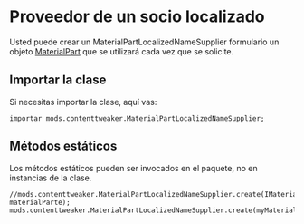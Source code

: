 # Proveedor de un socio localizado

Usted puede crear un MaterialPartLocalizedNameSupplier formulario un objeto [MaterialPart](/Mods/ContentTweaker/Materials/Materials/MaterialPart/) que se utilizará cada vez que se solicite.

## Importar la clase

Si necesitas importar la clase, aquí vas:

```zenscript
importar mods.contenttweaker.MaterialPartLocalizedNameSupplier;
```

## Métodos estáticos

Los métodos estáticos pueden ser invocados en el paquete, no en instancias de la clase.

```zenscript
//mods.contenttweaker.MaterialPartLocalizedNameSupplier.create(IMaterialPart materialParte);
mods.contenttweaker.MaterialPartLocalizedNameSupplier.create(myMaterialPart);
```